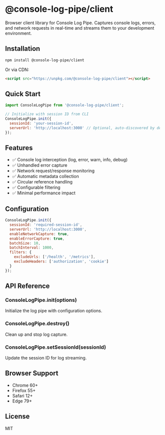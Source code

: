 # @console-log-pipe/client

Browser client library for Console Log Pipe. Captures console logs, errors, and network requests in real-time and streams them to your development environment.

## Installation

```bash
npm install @console-log-pipe/client
```

Or via CDN:
```html
<script src="https://unpkg.com/@console-log-pipe/client"></script>
```

## Quick Start

```javascript
import ConsoleLogPipe from '@console-log-pipe/client';

// Initialize with session ID from CLI
ConsoleLogPipe.init({
  sessionId: 'your-session-id',
  serverUrl: 'http://localhost:3000' // Optional, auto-discovered by default
});
```

## Features

- ✅ Console log interception (log, error, warn, info, debug)
- ✅ Unhandled error capture
- ✅ Network request/response monitoring
- ✅ Automatic metadata collection
- ✅ Circular reference handling
- ✅ Configurable filtering
- ✅ Minimal performance impact

## Configuration

```javascript
ConsoleLogPipe.init({
  sessionId: 'required-session-id',
  serverUrl: 'http://localhost:3000',
  enableNetworkCapture: true,
  enableErrorCapture: true,
  batchSize: 10,
  batchInterval: 1000,
  filters: {
    excludeUrls: ['/health', '/metrics'],
    excludeHeaders: ['authorization', 'cookie']
  }
});
```

## API Reference

### ConsoleLogPipe.init(options)

Initialize the log pipe with configuration options.

### ConsoleLogPipe.destroy()

Clean up and stop log capture.

### ConsoleLogPipe.setSessionId(sessionId)

Update the session ID for log streaming.

## Browser Support

- Chrome 60+
- Firefox 55+
- Safari 12+
- Edge 79+

## License

MIT
